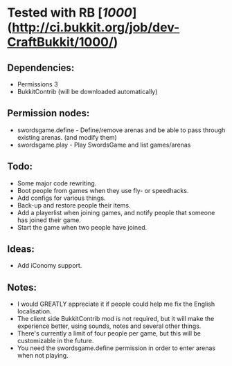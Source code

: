 # Tested with RB [_1000_] (http://ci.bukkit.org/job/dev-CraftBukkit/1000/)
## Dependencies:
-   Permissions 3
-   BukkitContrib (will be downloaded automatically)

## Permission nodes:
-   swordsgame.define - Define/remove arenas and be able to pass through existing arenas. (and modify them)
-   swordsgame.play - Play SwordsGame and list games/arenas

## Todo:
-   Some major code rewriting.
-   Boot people from games when they use fly- or speedhacks.
-   Add configs for various things.
-   Back-up and restore people their items.
-   Add a playerlist when joining games, and notify people that someone has joined their game.
-   Start the game when two people have joined.

## Ideas:
-   Add iConomy support.

## Notes:
-   I would GREATLY appreciate it if people could help me fix the English localisation.
-   The client side BukkitContrib mod is not required, but it will make the experience better, using sounds, notes and several other things.
-   There's currently a limit of four people per game, but this will be customizable in the future.
-   You need the swordsgame.define permission in order to enter arenas when not playing.
